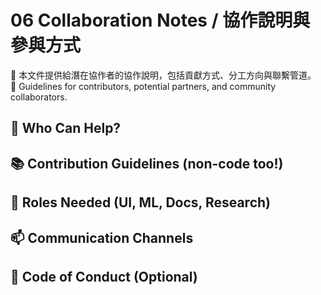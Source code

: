 # 06 Collaboration Notes / 協作說明與參與方式

🔹 本文件提供給潛在協作者的協作說明，包括貢獻方式、分工方向與聯繫管道。  
🔸 Guidelines for contributors, potential partners, and community collaborators.

## 👥 Who Can Help?

## 📚 Contribution Guidelines (non-code too!)

## 🤝 Roles Needed (UI, ML, Docs, Research)

## 📫 Communication Channels

## 🧭 Code of Conduct (Optional)
